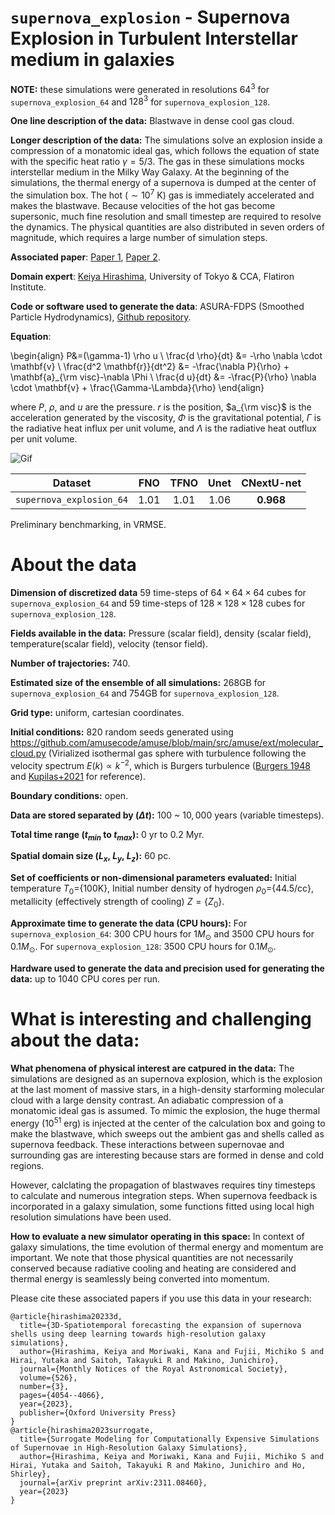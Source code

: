 # `supernova_explosion` - Supernova Explosion in Turbulent Interstellar medium in galaxies

**NOTE:** these simulations were generated in resolutions $64^3$ for `supernova_explosion_64` and $128^3$ for `supernova_explosion_128`.

**One line description of the data:** 
Blastwave in dense cool gas cloud.

**Longer description of the data:** 
The simulations solve an explosion inside a compression of a monatomic ideal gas, which follows the equation of state with the specific heat ratio $\gamma=5/3$.
The gas in these simulations mocks interstellar medium in the Milky Way Galaxy.
At the beginning of the simulations, the thermal energy of a supernova is dumped at the center of the simulation box.
The hot ($\sim 10^7$ K) gas is immediately accelerated and makes the blastwave.
Because velocities of the hot gas become supersonic, much fine resolution and small timestep are required to resolve the dynamics.
The physical quantities are also distributed in seven orders of magnitude, which requires a large number of simulation steps.

**Associated paper**: [Paper 1](https://academic.oup.com/mnras/article/526/3/4054/7316686), [Paper 2](https://arxiv.org/abs/2311.08460).

**Domain expert**: [Keiya Hirashima](https://kyafuk.github.io/utokyo-hirashima/index.html), University of Tokyo & CCA, Flatiron Institute.

**Code or software used to generate the data**: ASURA-FDPS (Smoothed Particle Hydrodynamics), [Github repository](https://github.com/FDPS/FDPS).

**Equation**:


\begin{align}
P&=(\gamma-1) \rho u \\
\frac{d \rho}{dt} &= -\rho \nabla \cdot \mathbf{v} \\
\frac{d^2 \mathbf{r}}{dt^2}  &= -\frac{\nabla P}{\rho} + \mathbf{a}_{\rm visc}-\nabla \Phi \\
\frac{d u}{dt} &= -\frac{P}{\rho} \nabla \cdot \mathbf{v} + \frac{\Gamma-\Lambda}{\rho}
\end{align}


where $P$, $\rho$, and $u$ are the pressure. $r$ is the position, $a_{\rm visc}$ is the acceleration generated by the viscosity, $\Phi$ is the gravitational potential, $\Gamma$ is the radiative heat influx per unit volume, and $\Lambda$ is the radiative heat outflux per unit volume.

![Gif](https://users.flatironinstitute.org/~polymathic/data/the_well/datasets/supernova_explosion_128/gif/temperature_normalized.gif)

| Dataset    | FNO | TFNO  | Unet | CNextU-net
|:-:|:-:|:-:|:-:|:-:|
| `supernova_explosion_64`  | 1.01 | 1.01 |1.06|$\mathbf{0.968}$|

Preliminary benchmarking, in VRMSE.

# About the data

**Dimension of discretized data** $59$ time-steps of  $64\times 64\times 64$ cubes for `supernova_explosion_64` and $59$ time-steps of $128\times 128\times 128$ cubes for `supernova_explosion_128`.

**Fields available in the data:**
Pressure (scalar field), density (scalar field), temperature(scalar field), velocity (tensor field).

**Number of trajectories:** 740.

**Estimated size of the ensemble of all simulations:** 268GB for `supernova_explosion_64` and 754GB for `supernova_explosion_128`.

**Grid type:** uniform, cartesian coordinates.

**Initial conditions:** $820$ random seeds generated using https://github.com/amusecode/amuse/blob/main/src/amuse/ext/molecular_cloud.py (Virialized isothermal gas sphere with turbulence following the velocity spectrum $E(k) \propto k^{-2}$, which is Burgers turbulence ([Burgers 1948](https://www.sciencedirect.com/science/article/abs/pii/S0065215608701005) and [Kupilas+2021](https://doi.org/10.1093/mnras/staa3889) for reference).

**Boundary conditions:** open.

**Data are stored separated by ($\Delta t$):** $100$ ~ $10,000$ years (variable timesteps).

**Total time range ($t_{min}$ to $t_{max}$):** $0$ yr to $0.2$ Myr.

**Spatial domain size ($L_x$, $L_y$, $L_z$):** 60 pc.

**Set of coefficients or non-dimensional parameters evaluated:** Initial temperature $T_0$=\{100K\}, Initial number density of hydrogen $\rho_0=$\{44.5/cc\}, metallicity (effectively strength of cooling) $Z=\{Z_0\}$.

**Approximate time to generate the data (CPU hours):**
For `supernova_explosion_64`: $300$ CPU hours for $1M_\odot$ and $3500$ CPU hours for $0.1M_\odot$. For `supernova_explosion_128`: $3500$ CPU hours for $0.1M_\odot$.

**Hardware used to generate the data and precision used for generating the data:** up to 1040 CPU cores per run.




# What is interesting and challenging about the data:

**What phenomena of physical interest are catpured in the data:**
The simulations are designed as an supernova explosion, which is the explosion at the last moment of massive stars, in a high-density starforming molecular cloud with a large density contrast. An adiabatic compression of a monatomic ideal gas is assumed.
To mimic the explosion, the huge thermal energy ($10^{51}$ erg) is injected at the center of the calculation box and going to make the blastwave, which sweeps out the ambient gas and shells called as supernova feedback. These interactions between supernovae and surrounding gas are interesting because stars are formed in dense and cold regions.

However, calclating the propagation of blastwaves requires tiny timesteps to calculate and numerous integration steps. When supernova feedback is incorporated in a galaxy simulation, some functions fitted using local high resolution simulations have been used.

**How to evaluate a new simulator operating in this space:**
In context of galaxy simulations, the time evolution of thermal energy and momentum are important. We note that those physical quantities are not necessarily conserved because radiative cooling and heating are considered and thermal energy is seamlessly being converted into momentum.

Please cite these associated papers if you use this data in your research:

```
@article{hirashima20233d,
  title={3D-Spatiotemporal forecasting the expansion of supernova shells using deep learning towards high-resolution galaxy simulations},
  author={Hirashima, Keiya and Moriwaki, Kana and Fujii, Michiko S and Hirai, Yutaka and Saitoh, Takayuki R and Makino, Junichiro},
  journal={Monthly Notices of the Royal Astronomical Society},
  volume={526},
  number={3},
  pages={4054--4066},
  year={2023},
  publisher={Oxford University Press}
}
@article{hirashima2023surrogate,
  title={Surrogate Modeling for Computationally Expensive Simulations of Supernovae in High-Resolution Galaxy Simulations},
  author={Hirashima, Keiya and Moriwaki, Kana and Fujii, Michiko S and Hirai, Yutaka and Saitoh, Takayuki R and Makino, Junichiro and Ho, Shirley},
  journal={arXiv preprint arXiv:2311.08460},
  year={2023}
}
```
